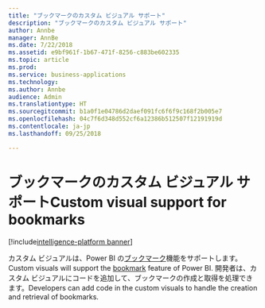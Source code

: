 ```yaml
---
title: "ブックマークのカスタム ビジュアル サポート"
description: "ブックマークのカスタム ビジュアル サポート"
author: Annbe
manager: AnnBe
ms.date: 7/22/2018
ms.assetid: e9bf961f-1b67-471f-8256-c883be602335
ms.topic: article
ms.prod: 
ms.service: business-applications
ms.technology: 
ms.author: Annbe
audience: Admin
ms.translationtype: HT
ms.sourcegitcommit: b1a0f1e04786d2daef091fc6f6f9c168f2b005e7
ms.openlocfilehash: 04c7f6d348d552cf6a12386b512507f12191919d
ms.contentlocale: ja-jp
ms.lasthandoff: 09/25/2018

---
```

# <a name="custom-visual-support-for-bookmarks"></a><span data-ttu-id="f7e52-103">ブックマークのカスタム ビジュアル サポート</span><span class="sxs-lookup"><span data-stu-id="f7e52-103">Custom visual support for bookmarks</span></span>

[!include[intelligence-platform banner](../../includes/intelligence-platform.md)]



<span data-ttu-id="f7e52-104">カスタム ビジュアルは、Power BI の[ブックマーク](https://docs.microsoft.com/power-bi/desktop-bookmarks)機能をサポートします。</span><span class="sxs-lookup"><span data-stu-id="f7e52-104">Custom visuals will support the [bookmark](https://docs.microsoft.com/power-bi/desktop-bookmarks) feature of Power BI.</span></span> <span data-ttu-id="f7e52-105">開発者は、カスタム ビジュアルにコードを追加して、ブックマークの作成と取得を処理できます。</span><span class="sxs-lookup"><span data-stu-id="f7e52-105">Developers can add code in the custom visuals to handle the creation and retrieval of bookmarks.</span></span>

